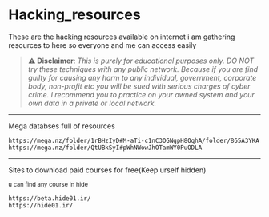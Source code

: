 # Hacking_resources
These are the hacking resources available on internet
i am gathering resources to here so everyone and me can access easily

> **⚠️ Disclaimer**:
*This is purely for educational purposes only. DO NOT try these techniques with any public network. Because if you are find guilty for causing any harm to any individual, government, corporate body, non-profit etc you will be sued with serious charges of cyber crime. I recommend you to practice on your owned system and your own data in a private or local network.*

* * * 
Mega databses full of resources
```console
https://mega.nz/folder/1rBHzIyD#M-aTi-c1nC3OGNgpH8OqhA/folder/865A3YKA
https://mega.nz/folder/QtUBkSyI#pWhNWowJhOTamWY0PuODLA
```
* * * 
Sites to download paid courses for free(Keep urself hidden)

<sub> u can find any course in hide</sub>
```console
https://beta.hide01.ir/
https://hide01.ir/
```
